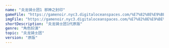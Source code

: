 ```yaml
---
name: "炎龙骑士团1 邪神之封印"
gameFile: "https://gamenoir.nyc3.digitaloceanspaces.com/%E7%82%8E%E9%BE%99%E9%AA%91%E5%A3%AB%E5%9B%A21/fd1.zip"
imgFile: "https://gamenoir.nyc3.digitaloceanspaces.com/%E7%82%8E%E9%BE%99%E9%AA%91%E5%A3%AB%E5%9B%A21/original.jpg"
shortDescription: "炎龙骑士团1代原版"
genre: "角色扮演"
topic: "炎龙骑士团"
version: "原版"
---
```

